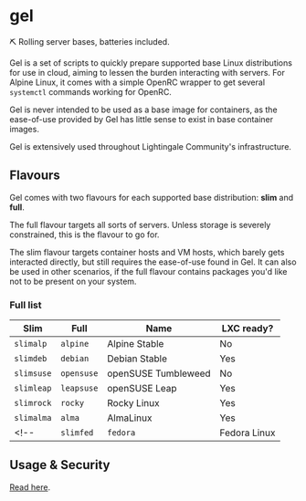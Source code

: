 # gel
⛏ Rolling server bases, batteries included.

Gel is a set of scripts to quickly prepare supported base Linux distributions for use in cloud, aiming to lessen the burden interacting with servers. For Alpine Linux, it comes with a simple OpenRC wrapper to get several `systemctl` commands working for OpenRC.

Gel is never intended to be used as a base image for containers, as the ease-of-use provided by Gel has little sense to exist in base container images.

Gel is extensively used throughout Lightingale Community's infrastructure.

## Flavours
Gel comes with two flavours for each supported base distribution: **slim** and **full**.

The full flavour targets all sorts of servers. Unless storage is severely constrained, this is the flavour to go for.

The slim flavour targets container hosts and VM hosts, which barely gets interacted directly, but still requires the ease-of-use found in Gel. It can also be used in other scenarios, if the full flavour contains packages you'd like not to be present on your system.

### Full list
| Slim | Full | Name | LXC ready? |
| ---- | ---- | ---- | ---------- |
| `slimalp` | `alpine` | Alpine Stable | No |
| `slimdeb` | `debian` | Debian Stable | Yes |
| `slimsuse` | `opensuse` | openSUSE Tumbleweed | No |
| `slimleap` | `leapsuse` | openSUSE Leap | Yes |
| `slimrock` | `rocky` | Rocky Linux | Yes |
| `slimalma` | `alma` | AlmaLinux | Yes |
<!--| `slimfed` | `fedora` | Fedora Linux |-->

## Usage & Security
[Read here](usage.md).